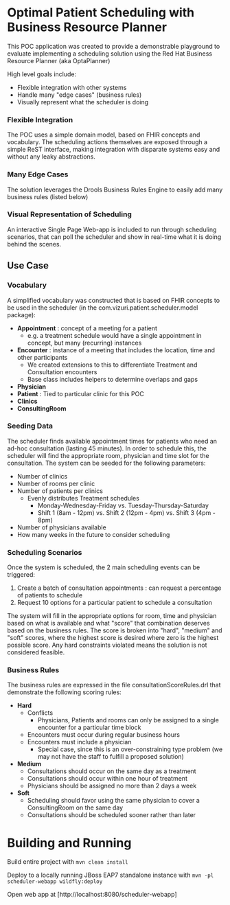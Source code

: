Optimal Patient Scheduling with Business Resource Planner
=========================================

This POC application was created to provide a demonstrable playground to evaluate implementing a scheduling solution using the Red Hat Business Resource Planner (aka OptaPlanner)

High level goals include:

* Flexible integration with other systems
* Handle many "edge cases" (business rules)
* Visually represent what the scheduler is doing

### Flexible Integration
The POC uses a simple domain model, based on FHIR concepts and vocabulary.  The scheduling actions themselves are exposed through a simple ReST interface, making integration with disparate systems easy and without any leaky abstractions.

### Many Edge Cases
The solution leverages the Drools Business Rules Engine to easily add many business rules (listed below)

### Visual Representation of Scheduling
An interactive Single Page Web-app is included to run through scheduling scenarios, that can poll the scheduler and show in real-time what it is doing behind the scenes.

Use Case
--------
### Vocabulary

A simplified vocabulary was constructed that is based on FHIR concepts to be used in the scheduler (in the com.vizuri.patient.scheduler.model package):

* **Appointment** : concept of a meeting for a patient
  * e.g. a treatment schedule would have a single appointment in concept, but many (recurring) instances
* **Encounter** : instance of a meeting that includes the location, time and other participants
  * We created extensions to this to differentiate Treatment and Consultation encounters
  * Base class includes helpers to determine overlaps and gaps
* **Physician**
* **Patient** : Tied to particular clinic for this POC
* **Clinics**
* **ConsultingRoom**

### Seeding Data

The scheduler finds available appointment times for patients who need an ad-hoc consultation (lasting 45 minutes).  In order to schedule this, the scheduler will find the appropriate room, physician and time slot for the consultation.  The system can be seeded for the following parameters:

* Number of clinics
* Number of rooms per clinic
* Number of patients per clinics
  * Evenly distributes Treatment schedules
    * Monday-Wednesday-Friday vs. Tuesday-Thursday-Saturday
    * Shift 1 (8am - 12pm) vs. Shift 2 (12pm - 4pm) vs. Shift 3 (4pm - 8pm)
* Number of physicians available
* How many weeks in the future to consider scheduling

### Scheduling Scenarios
Once the system is scheduled, the 2 main scheduling events can be triggered:

1. Create a batch of consultation appointments : can request a percentage of patients to schedule
2. Request 10 options for a particular patient to schedule a consultation

The system will fill in the appropriate options for room, time and physician based on what is available and what "score" that combination deserves based on the business rules.  The score is broken into "hard", "medium" and "soft" scores, where the highest score is desired where zero is the highest possible score.  Any hard constraints violated means the solution is not considered feasible.

### Business Rules
The business rules are expressed in the file consultationScoreRules.drl that demonstrate the following scoring rules:

* **Hard**
  * Conflicts
    * Physicians, Patients and rooms can only be assigned to a single encounter for a particular time block
  * Encounters must occur during regular business hours
  * Encounters must include a physician
    * Special case, since this is an over-constraining type problem (we may not have the staff to fulfill a proposed solution)
* **Medium**
  * Consultations should occur on the same day as a treatment
  * Consultations should occur within one hour of treatment
  * Physicians should be assigned no more than 2 days a week
* **Soft**
  * Scheduling should favor using the same physician to cover a ConsultingRoom on the same day
  * Consultations should be scheduled sooner rather than later


# Building and Running
Build entire project with `mvn clean install`

Deploy to a locally running JBoss EAP7 standalone instance with `mvn -pl scheduler-webapp wildfly:deploy`

Open web app at [http://localhost:8080/scheduler-webapp]
